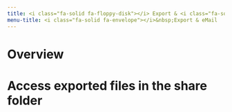```yaml
---
title: <i class="fa-solid fa-floppy-disk"></i> Export & <i class="fa-solid fa-envelope"></i> eMail
menu-title: <i class="fa-solid fa-envelope"></i>&nbsp;Export & eMail
---
```

# Overview

# Access exported files in the **share** folder
